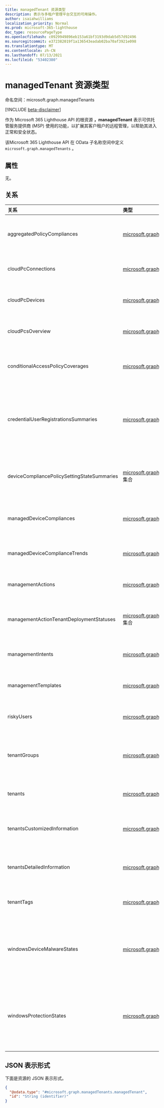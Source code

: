 ```yaml
---
title: managedTenant 资源类型
description: 表示与多租户管理平台交互的可用操作。
author: isaiahwilliams
localization_priority: Normal
ms.prod: microsoft-365-lighthouse
doc_type: resourcePageType
ms.openlocfilehash: c0929949896eb153a61bf3193d9dab5d57d92496
ms.sourcegitcommit: e372382019f1a136543eadab02ba70af3921e098
ms.translationtype: MT
ms.contentlocale: zh-CN
ms.lasthandoff: 07/13/2021
ms.locfileid: "53402380"
---
```

# <a name="managedtenant-resource-type"></a>managedTenant 资源类型

命名空间：microsoft.graph.managedTenants

[!INCLUDE [beta-disclaimer](../../includes/beta-disclaimer.md)]

作为 Microsoft 365 Lighthouse API 的根资源 **，managedTenant** 表示可供托管服务提供商 (MSP) 使用的功能，以扩展其客户租户的远程管理，以帮助其进入正常和安全状态。

该Microsoft 365 Lighthouse API 在 OData 子名称空间中定义 `microsoft.graph.managedTenants` 。

## <a name="properties"></a>属性
无。

## <a name="relationships"></a>关系
|关系|类型|说明|
|:---|:---|:---|
|aggregatedPolicyCompliances|[microsoft.graph.managedTenants.aggregatedPolicyCompliance](../resources/managedtenants-aggregatedpolicycompliance.md) 集合|跨托管租户的设备合规性策略聚合视图。|
|cloudPcConnections|[microsoft.graph.managedTenants.cloudPcConnection](../resources/managedtenants-cloudpcconnection.md) 集合|跨托管租户的云电脑连接的集合。|
|cloudPcDevices|[microsoft.graph.managedTenants.cloudPcDevice](../resources/managedtenants-cloudpcdevice.md) 集合|跨托管租户的云电脑设备的集合。|
|cloudPcsOverview|[microsoft.graph.managedTenants.cloudPcOverview](../resources/managedtenants-cloudpcoverview.md) 集合|跨托管租户的云电脑信息概述。|
|conditionalAccessPolicyCoverages|[microsoft.graph.managedTenants.conditionalAccessPolicyCoverage](../resources/managedtenants-conditionalaccesspolicycoverage.md) 集合|跨托管租户的条件访问策略覆盖的聚合视图。|
|credentialUserRegistrationsSummaries|[microsoft.graph.managedTenants.credentialUserRegistrationsSummary](../resources/managedtenants-credentialuserregistrationssummary.md) 集合|跨托管租户进行多重身份验证和自助服务密码重置的用户注册的摘要信息。|
|deviceCompliancePolicySettingStateSummaries|[microsoft.graph.managedTenants.deviceCompliancePolicySettingStateSummary](../resources/managedtenants-devicecompliancepolicysettingstatesummary.md) 集合|跨托管租户的设备合规性策略设置状态摘要信息。|
|managedDeviceCompliances|[microsoft.graph.managedTenants.managedDeviceCompliance](../resources/managedtenants-manageddevicecompliance.md) 集合|跨托管租户的托管设备的合规性集合。|
|managedDeviceComplianceTrends|[microsoft.graph.managedTenants.managedDeviceComplianceTrend](../resources/managedtenants-manageddevicecompliancetrend.md) 集合|跨托管租户的设备合规性趋势见解。|
|managementActions|[microsoft.graph.managedTenants.managementAction](../resources/managedtenants-managementaction.md) 集合|跨托管租户的基线管理操作的集合。|
|managementActionTenantDeploymentStatuses|[microsoft.graph.managedTenants.managementActionTenantDeploymentStatus](../resources/managedtenants-managementactiontenantdeploymentstatus.md) 集合|跨托管租户的管理操作租户级别状态。|
|managementIntents|[microsoft.graph.managedTenants.managementIntent](../resources/managedtenants-managementintent.md) 集合|跨托管租户的基线管理意图的集合。|
|managementTemplates|[microsoft.graph.managedTenants.managementTemplate](../resources/managedtenants-managementtemplate.md) 集合|跨托管租户的基线管理模板的集合。|
|riskyUsers|[microsoft.graph.managedTenants.riskyUser](../resources/managedtenants-riskyuser.md) 集合|跨托管租户标记为风险的用户集合。|
|tenantGroups|[microsoft.graph.managedTenants.tenantGroup](../resources/managedtenants-tenantgroup.md) 集合|多租户管理平台使用的托管租户的逻辑分组的集合。|
|tenants|[microsoft.graph.managedTenants.tenant](../resources/managedtenants-tenant.md) 集合|与管理实体关联的租户集合。|
|tenantsCustomizedInformation|[microsoft.graph.managedTenants.tenantCustomizedInformation](../resources/managedtenants-tenantcustomizedinformation.md) 集合|跨托管租户的租户级别自定义信息的集合。|
|tenantsDetailedInformation|[microsoft.graph.managedTenants.tenantDetailedInformation](../resources/managedtenants-tenantdetailedinformation.md) 集合|跨托管租户的集合租户级别详细信息。|
|tenantTags|[microsoft.graph.managedTenants.tenantTag](../resources/managedtenants-tenanttag.md) 集合|跨托管租户的租户标记集合。|
|windowsDeviceMalwareStates|[microsoft.graph.managedTenants.windowsDeviceMalwareState](../resources/managedtenants-windowsdevicemalwarestate.md) 集合|跨托管租户向 Windows注册Microsoft Endpoint Manager恶意软件的状态。|
|windowsProtectionStates|[microsoft.graph.managedTenants.windowsProtectionState](../resources/managedtenants-windowsprotectionstate.md) 集合|跨托管租户Windows注册的设备Microsoft Endpoint Manager保护状态。|

## <a name="json-representation"></a>JSON 表示形式
下面是资源的 JSON 表示形式。
<!-- {
  "blockType": "resource",
  "keyProperty": "id",
  "@odata.type": "microsoft.graph.managedTenants.managedTenant",
  "baseType": "microsoft.graph.entity",
  "openType": true
}
-->
``` json
{
  "@odata.type": "#microsoft.graph.managedTenants.managedTenant",
  "id": "String (identifier)"
}
```
